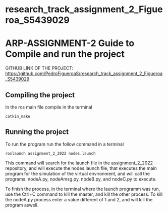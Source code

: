 # research_track_assignment_2_Figueroa_S5439029
# ARP-ASSIGNMENT-2 Guide to Compile and run the project
GITHUB LINK OF THE PROJECT: https://github.com/PedroFigueroaS/research_track_assignment_2_Figueroa_S5439029
## Compiling the project

In the ros main file compile in the terminal

```console
catkin_make
```

## Running the project

To run the program run the follow command in a terminal

```console
roslaunch assignment_2_2022 nodes.launch 
```
This command will search for the launch file in the assignment_2_2022 repository, and will execute the nodes.launch file, that executes the main program for the simulation of the
virtual environment, and will call the programs: nodeA.py, nodeAmsg.py, nodeB.py, and nodeC.py to execute.

To finish the process, in the terminal where the launch programm was run, use the Ctrl+C command to kill the master, and kill the other process. To kill the nodeA.py process
enter a value different of 1 and 2, and will kill the program aswell.

